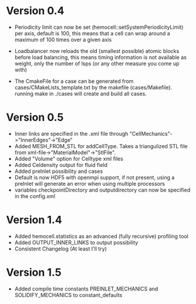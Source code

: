 Version 0.4
===========
- Periodicity limit can now be set (hemocell::setSystemPeriodicityLimit) per
axis, default is 100, this means that a cell can wrap around a maximum of 100
times over a given axis

- Loadbalancer now reloads the old (smallest possible) atomic blocks before load
balancing, this means timing information is not available as weight, only the
number of lsps (or any other measure you come up with)

- The CmakeFile for a case can be generated from cases/CMakeLists_template.txt
by the makefile (cases/Makefile). running make in ./cases will create and build all cases.

Version 0.5
===========

- Inner links are specified in the <CellType>.xml file through
"CellMechanics"->"InnerEdges"->"Edge"
- Added MESH_FROM_STL for addCellType. Takes a triangulized STL file from xml-file->"MaterialModel"->"StlFile".
- Added "Volume" option for Celltype xml files
- Added Celdensity output for fluid field
- Added preInlet possibility and cases
- Default is now HDF5 with openmpi support, if not present, using a preInlet
will generate an error when using multiple processors
- variables checkpointDirectory and outputdirectory can now be specified in the
config.xml

Version 1.4
===========

- Added hemocell.statistics as an advanced (fully recursive) profiling tool
- Added OUTPUT_INNER_LINKS to output possibility
- Consistent Changelog (At least I'll try)

Version 1.5
===========

- Added compile time constants PREINLET_MECHANICS and SOLIDIFY_MECHANICS to
  constant_defaults

